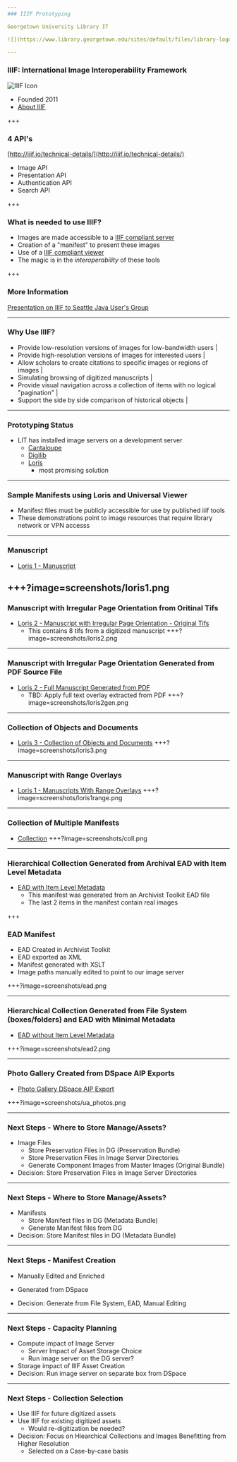 ```yaml
---
### IIIF Prototyping

Georgetown University Library IT

![](https://www.library.georgetown.edu/sites/default/files/library-logo.png)

---
```


### IIIF: International Image Interoperability Framework

![IIIF Icon](https://upload.wikimedia.org/wikipedia/commons/e/e8/International_Image_Interoperability_Framework_logo.png)
- Founded 2011
- [About IIIF](http://iiif.io/about/)

+++

### 4 API's

[http://iiif.io/technical-details/](http://iiif.io/technical-details/)

- Image API
- Presentation API
- Authentication API
- Search API

+++

### What is needed to use IIIF?

- Images are made accessible to a [IIIF compliant server](http://iiif.io/apps-demos/#image-servers)
- Creation of a "manifest" to present these images
- Use of a [IIIF compliant viewer](http://iiif.io/apps-demos/#image-viewing-clients)
- The magic is in the *interoperability* of these tools

+++ 

### More Information

[Presentation on IIIF to Seattle Java User's Group](https://github.com/terrywbrady/iiif-seajug/blob/master/README.md)

---  

### Why Use IIIF?

- Provide low-resolution versions of images for low-bandwidth users |
- Provide high-resolution versions of images for interested users |
- Allow scholars to create citations to specific images or regions of images |
- Simulating browsing of digitized manuscripts |
- Provide visual navigation across a collection of items with no logical "pagination" |
- Support the side by side comparison of historical objects |

---

### Prototyping Status

- LIT has installed image servers on a development server
  - [Cantaloupe](https://medusa-project.github.io/cantaloupe/)
  - [Digilib](http://digilib.sourceforge.net/iiif-api.html)
  - [Loris](https://github.com/loris-imageserver/loris)
    - most promising solution
  
--- 

### Sample Manifests using Loris and Universal Viewer
- Manifest files must be publicly accessible for use by published iiif tools
- These demonstrations point to image resources that require library network or VPN accesss

---

### Manuscript
- [Loris 1 - Manuscript](http://universalviewer.io/uv.html?manifest=https://raw.githubusercontent.com/Georgetown-University-Libraries/testManifests/master/loris1.json)

+++?image=screenshots/loris1.png
---

### Manuscript with Irregular Page Orientation from Oritinal Tifs
- [Loris 2 - Manuscript with Irregular Page Orientation - Original Tifs](http://universalviewer.io/uv.html?manifest=https://raw.githubusercontent.com/Georgetown-University-Libraries/testManifests/master/loris2.json)
  - This contains 8 tifs from a digitized manuscript
+++?image=screenshots/loris2.png

---

### Manuscript with Irregular Page Orientation Generated from PDF Source File
- [Loris 2 - Full Manuscript Generated from PDF](http://universalviewer.io/uv.html?manifest=https://raw.githubusercontent.com/Georgetown-University-Libraries/testManifests/master/burst1.json)  
  - TBD: Apply full text overlay extracted from PDF
+++?image=screenshots/loris2gen.png

---

### Collection of Objects and Documents
  
- [Loris 3 - Collection of Objects and Documents](http://universalviewer.io/uv.html?manifest=https://raw.githubusercontent.com/Georgetown-University-Libraries/testManifests/master/loris3.json)
+++?image=screenshots/loris3.png

---

### Manuscript with Range Overlays
- [Loris 1 - Manuscripts With Range Overlays](http://universalviewer.io/uv.html?manifest=https://raw.githubusercontent.com/Georgetown-University-Libraries/testManifests/master/loris1seq.json)
+++?image=screenshots/loris1range.png

---

### Collection of Multiple Manifests

- [Collection](http://universalviewer.io/uv.html?manifest=https://raw.githubusercontent.com/Georgetown-University-Libraries/testManifests/master/collection.json)
+++?image=screenshots/coll.png

---

### Hierarchical Collection Generated from Archival EAD with Item Level Metadata

- [EAD with Item Level Metadata](http://universalviewer.io/uv.html?manifest=https://raw.githubusercontent.com/Georgetown-University-Libraries/testManifests/master/ead.json)
  - This manifest was generated from an Archivist Toolkit EAD file
  - The last 2 items in the manifest contain real images
  
+++

### EAD Manifest
- EAD Created in Archivist Toolkit
- EAD exported as XML
- Manifest generated with XSLT
- Image paths manually edited to point to our image server
  
+++?image=screenshots/ead.png

---

### Hierarchical Collection Generated from File System (boxes/folders) and EAD with Minimal Metadata
- [EAD without Item Level Metadata](http://universalviewer.io/uv.html?manifest=https://raw.githubusercontent.com/Georgetown-University-Libraries/testManifests/master/ead2.json)

+++?image=screenshots/ead2.png

---

### Photo Gallery Created from DSpace AIP Exports
- [Photo Gallery DSpace AIP Export](http://universalviewer.io/uv.html?manifest=https://raw.githubusercontent.com/Georgetown-University-Libraries/testManifests/master/ua_photos.json)

+++?image=screenshots/ua_photos.png

---

### Next Steps - Where to Store Manage/Assets?

- Image Files
  -  Store Preservation Files in DG (Preservation Bundle)
  -  Store Preservation Files in Image Server Directories
  -  Generate Component Images from Master Images (Original Bundle)
- Decision: Store Preservation Files in Image Server Directories <!-- .element: class="red"-->

---

### Next Steps - Where to Store Manage/Assets?

- Manifests
  - Store Manifest files in DG (Metadata Bundle)
  - Generate Manifest files from DG
- Decision: Store Manifest files in DG (Metadata Bundle) <!-- .element: class="red"-->
---

### Next Steps - Manifest Creation

- Manually Edited and Enriched
- Generated from DSpace

- Decision: Generate from File System, EAD, Manual Editing <!-- .element: class="red"-->
---

### Next Steps - Capacity Planning

- Compute impact of Image Server
  - Server Impact of Asset Storage Choice
  - Run image server on the DG server?
- Storage impact of IIIF Asset Creation
- Decision: Run image server on separate box from DSpace <!-- .element: class="red"-->

---

### Next Steps - Collection Selection

- Use IIIF for future digitized assets
- Use IIIF for existing digitized assets
  - Would re-digitization be needed?
- Decision: Focus on Hiearchical Collections and Images Benefitting from Higher Resolution <!-- .element: class="red"-->
  - Selected on a Case-by-case basis
